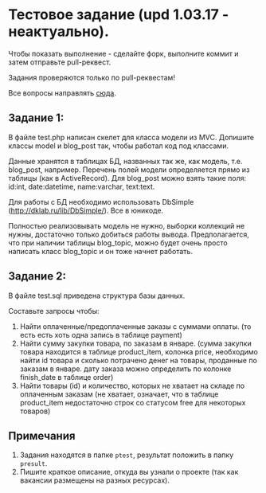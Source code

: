 # Тестовое задание (upd 1.03.17 - неактуально).
Чтобы показать выполнение - сделайте форк, выполните коммит и затем отправьте pull-реквест.

Задания проверяются только по pull-реквестам!

Все вопросы направлять [сюда](https://github.com/jfkz/stewie-test/issues/new?labels=question). 

## Задание 1: 

В файле test.php написан скелет для класса модели из MVC. Допишите классы model и blog_post так, чтобы работал код под классами.

Данные хранятся в таблицах БД, названных так же, как модель, т.е. blog_post, например. Перечень полей модели определяется прямо из таблицы (как в ActiveRecord). Для blog_post можно взять такие поля: id:int, date:datetime, name:varchar, text:text.

Для работы с БД необходимо  использовать DbSimple (http://dklab.ru/lib/DbSimple/).
Все в юникоде.

Полностью реализовывать модель не нужно, выборки коллекций не нужны, достаточно только добиться работы вывода.
Предполагается, что при наличии таблицы blog_topic, можно будет очень просто написать класс blog_topic и он тоже начнет работать.


## Задание 2:
В файле test.sql приведена структура базы данных.

Составьте запросы чтобы:
1.	Найти оплаченные/предоплаченные заказы с суммами оплаты. (то есть есть хоть одна запись в таблице payment)
2.	Найти сумму закупки товара, по заказам в январе. (сумма закупки товара находится в таблице product_item, колонка price, необходимо найти id товара и сколько потрачено денег на товары, проданные по заказам в январе. дату заказа можно определить по колонке finish_date в таблице order)
3.	Найти товары (id) и количество, которых не хватает на складе по оплаченным заказам (не хватает, означает, что в таблице product_item недостаточно строк со статусом free для некоторых товаров)

## Примечания
1. Задания находятся в папке ``ptest``, результат положить в папку ``presult``.
2. Пишите краткое описание, откуда вы узнали о проекте (так как вакансии размещены на разных ресурсах).
